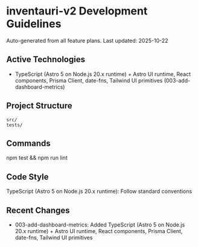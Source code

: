 # inventauri-v2 Development Guidelines

Auto-generated from all feature plans. Last updated: 2025-10-22

## Active Technologies

- TypeScript (Astro 5 on Node.js 20.x runtime) + Astro UI runtime, React components, Prisma Client, date-fns, Tailwind UI primitives (003-add-dashboard-metrics)

## Project Structure

```text
src/
tests/
```

## Commands

npm test && npm run lint

## Code Style

TypeScript (Astro 5 on Node.js 20.x runtime): Follow standard conventions

## Recent Changes

- 003-add-dashboard-metrics: Added TypeScript (Astro 5 on Node.js 20.x runtime) + Astro UI runtime, React components, Prisma Client, date-fns, Tailwind UI primitives

<!-- MANUAL ADDITIONS START -->
<!-- MANUAL ADDITIONS END -->
